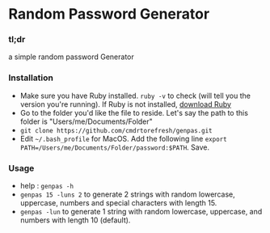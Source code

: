 # Random Password Generator

### tl;dr
a simple random password Generator

### Installation
- Make sure you have Ruby installed. `ruby -v` to check (will tell you the version you're running). If Ruby is not installed, [download Ruby](https://www.ruby-lang.org/en/downloads/)
- Go to the folder you'd like the file to reside. Let's say the path to this folder is "Users/me/Documents/Folder"
- `git clone https://github.com/cmdrtorefresh/genpas.git`
- Edit `~/.bash_profile` for MacOS. Add the following line `export PATH=/Users/me/Documents/Folder/password:$PATH`. Save.

### Usage
- help : `genpas -h`
- `genpas 15 -luns 2` to generate 2 strings with random lowercase, uppercase, numbers and special characters with length 15.
- `genpas -lun` to generate 1 string with random lowercase, uppercase, and numbers with length 10 (default).
